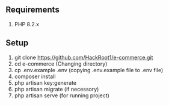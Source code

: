 ## Requirements

1. PHP 8.2.x 


## Setup 

1. git clone https://github.com/HackRoot1/e-commerce.git
2. cd e-commerce   (Changing directory)
3. cp .env.example .env   (copying .env.example file to .env file)
4. composer install
5. php artisan key:generate
6. php artisan migrate (if necessory)
7. php artisan serve (for running project)
